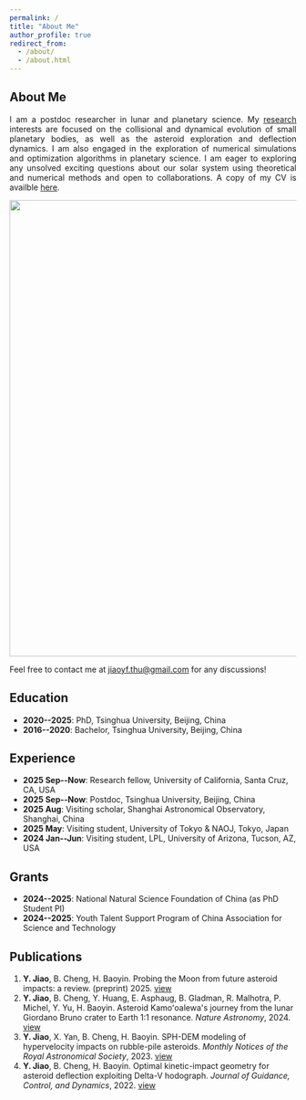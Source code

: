 ```yaml
---
permalink: /
title: "About Me"
author_profile: true
redirect_from: 
  - /about/
  - /about.html
---
```


## About Me

<p align="justify">
I am a postdoc researcher in lunar and planetary science. My <a href="https://jiaoyf-thu.github.io/research/">research</a> interests are focused on the collisional and dynamical evolution of small planetary bodies, as well as the asteroid exploration and deflection dynamics. I am also engaged in the exploration of numerical simulations and optimization algorithms in planetary science. I am eager to exploring any unsolved exciting questions about our solar system using theoretical and numerical methods and open to collaborations. A copy of my CV is availble <a href="https://jiaoyf-thu.github.io/files/Rezume.pdf" target="_blank">here</a>.
</p>

<img src="https://jiaoyf-thu.github.io/images/all-asteroids.png"  width="800">

Feel free to contact me at jiaoyf.thu@gmail.com for any discussions! 

## Education

+ **2020--2025**: PhD, Tsinghua University, Beijing, China
+ **2016--2020**: Bachelor, Tsinghua University, Beijing, China

## Experience

+ **2025 Sep--Now**: Research fellow, University of California, Santa Cruz, CA, USA
+ **2025 Sep--Now**: Postdoc, Tsinghua University, Beijing, China
+ **2025 Aug**: Visiting scholar, Shanghai Astronomical Observatory, Shanghai, China
+ **2025 May**: Visiting student, University of Tokyo & NAOJ, Tokyo, Japan
+ **2024 Jan--Jun**: Visiting student, LPL, University of Arizona, Tucson, AZ, USA

## Grants

+ **2024--2025**: National Natural Science Foundation of China (as PhD Student PI)
+ **2024--2025**: Youth Talent Support Program of China Association for Science and Technology

## Publications

1. **Y. Jiao**, B. Cheng, H. Baoyin. Probing the Moon from future asteroid impacts: a review. (preprint) 2025. <a href="https://arxiv.org/abs/2509.01436" target="_blank">view</a>
2. **Y. Jiao**, B. Cheng, Y. Huang, E. Asphaug, B. Gladman, R. Malhotra, P. Michel, Y. Yu, H. Baoyin. Asteroid Kamoʻoalewa's journey from the lunar Giordano Bruno crater to Earth 1:1 resonance. *Nature Astronomy*, 2024. <a href="https://www.nature.com/articles/s41550-024-02258-z" target="_blank">view</a>
3. **Y. Jiao**, X. Yan, B. Cheng, H. Baoyin. SPH-DEM modeling of hypervelocity impacts on rubble-pile asteroids. *Monthly Notices of the Royal Astronomical Society*, 2023. <a href="https://doi.org/10.1093/mnras/stad3888" target="_blank">view</a>
4. **Y. Jiao**, B. Cheng, H. Baoyin. Optimal kinetic-impact geometry for asteroid deflection exploiting Delta-V hodograph. *Journal of Guidance, Control, and Dynamics*, 2022. <a href="https://arc.aiaa.org/doi/10.2514/1.G006876" target="_blank">view</a>
